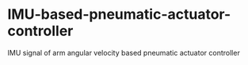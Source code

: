 # IMU-based-pneumatic-actuator-controller
IMU signal of arm angular velocity based pneumatic actuator controller
